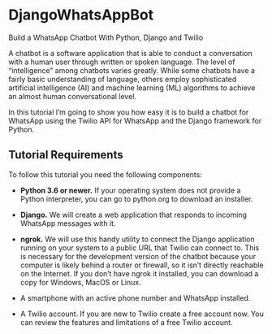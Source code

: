 # DjangoWhatsAppBot

Build a WhatsApp Chatbot With Python, Django and Twilio

A chatbot is a software application that is able to conduct a conversation with a human user through written or spoken language. The level of “intelligence” among chatbots varies greatly. While some chatbots have a fairly basic understanding of language, others employ sophisticated artificial intelligence (AI) and machine learning (ML) algorithms to achieve an almost human conversational level.

In this tutorial I’m going to show you how easy it is to build a chatbot for WhatsApp using the Twilio API for WhatsApp and the Django framework for Python.

## Tutorial Requirements

To follow this tutorial you need the following components:

 * **Python 3.6 or newer.** If your operating system does not provide a Python interpreter, you can go to python.org to download an installer.
  
 * **Django.** We will create a web application that responds to incoming WhatsApp messages with it.
  
 * **ngrok.** We will use this handy utility to connect the Django application running on your system to a public URL that Twilio can connect to. This is necessary for the development version of the chatbot because your computer is likely behind a router or firewall, so it isn’t directly reachable on the Internet. If you don’t have ngrok it installed, you can download a copy for Windows, MacOS or Linux.
  
 * A smartphone with an active phone number and WhatsApp installed.
  
 * A Twilio account. If you are new to Twilio create a free account now. You can review the features and limitations of a free Twilio account.
